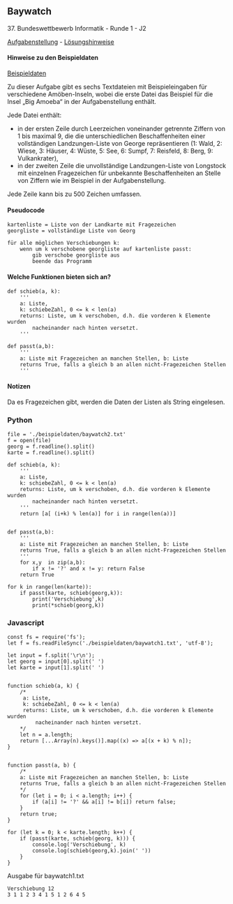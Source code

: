 ## Baywatch

37\. Bundeswettbewerb Informatik - Runde 1 - J2

[Aufgabenstellung](./baywatch.pdf) - 
[Lösungshinweise](./baywatch_loesungshinweise.pdf)


#### Hinweise zu den Beispieldaten

[Beispieldaten](beispieldaten.md)

Zu dieser Aufgabe gibt es sechs Textdateien mit Beispieleingaben für verschiedene Amöben-Inseln, wobei die erste Datei das Beispiel für die Insel „Big Amoeba“ in der Aufgabenstellung enthält.

Jede Datei enthält:

* in der ersten Zeile durch Leerzeichen voneinander getrennte Ziffern von 1 bis maximal 9, die die unterschiedlichen Beschaffenheiten einer vollständigen Landzungen-Liste von George repräsentieren (1: Wald, 2: Wiese, 3: Häuser, 4: Wüste, 5: See, 6: Sumpf, 7: Reisfeld, 8: Berg, 9: Vulkankrater),
* in der zweiten Zeile die unvollständige Landzungen-Liste von Longstock mit einzelnen Fragezeichen für unbekannte Beschaffenheiten an Stelle von Ziffern wie im Beispiel in der Aufgabenstellung.

Jede Zeile kann bis zu 500 Zeichen umfassen.


#### Pseudocode

```
kartenliste = Liste von der Landkarte mit Fragezeichen
georgliste = vollständige Liste von Georg
 
für alle möglichen Verschiebungen k:
    wenn um k verschobene georgliste auf kartenliste passt:
        gib verschobe georgliste aus
        beende das Programm

```        
 


#### Welche Funktionen bieten sich an?

```
def schieb(a, k):
    '''
    a: Liste,
    k: schiebeZahl, 0 <= k < len(a)
    returns: Liste, um k verschoben, d.h. die vorderen k Elemente wurden 
        nacheinander nach hinten versetzt.
    '''

```


```
def passt(a,b):
    '''
    a: Liste mit Fragezeichen an manchen Stellen, b: Liste
    returns True, falls a gleich b an allen nicht-Fragezeichen Stellen
    ''' 

```

#### Notizen

Da es Fragezeichen gibt, werden die Daten der Listen als String eingelesen.


### Python

```
file = './beispieldaten/baywatch2.txt'
f = open(file)
georg = f.readline().split()
karte = f.readline().split()

def schieb(a, k):
    '''
    a: Liste,
    k: schiebeZahl, 0 <= k < len(a)
    returns: Liste, um k verschoben, d.h. die vorderen k Elemente wurden 
        nacheinander nach hinten versetzt.
    '''
    return [a[ (i+k) % len(a)] for i in range(len(a))]

 
def passt(a,b):
    '''
    a: Liste mit Fragezeichen an manchen Stellen, b: Liste
    returns True, falls a gleich b an allen nicht-Fragezeichen Stellen
    ''' 
    for x,y  in zip(a,b):
        if x != '?' and x != y: return False
    return True

for k in range(len(karte)):
    if passt(karte, schieb(georg,k)):
        print('Verschiebung',k)
        print(*schieb(georg,k))
```

### Javascript



```
const fs = require('fs');
let f = fs.readFileSync('./beispieldaten/baywatch1.txt', 'utf-8');

let input = f.split('\r\n');
let georg = input[0].split(' ')
let karte = input[1].split(' ')


function schieb(a, k) {
    /*
     a: Liste,
     k: schiebeZahl, 0 <= k < len(a)
     returns: Liste, um k verschoben, d.h. die vorderen k Elemente wurden 
         nacheinander nach hinten versetzt.
    */
    let n = a.length;
    return [...Array(n).keys()].map((x) => a[(x + k) % n]);
}


function passt(a, b) {
    /*
    a: Liste mit Fragezeichen an manchen Stellen, b: Liste
    returns True, falls a gleich b an allen nicht-Fragezeichen Stellen
    */
    for (let i = 0; i < a.length; i++) {
        if (a[i] != '?' && a[i] != b[i]) return false;
    }
    return true;
}

for (let k = 0; k < karte.length; k++) {
    if (passt(karte, schieb(georg, k))) {
        console.log('Verschiebung', k)
        console.log(schieb(georg,k).join(' '))
    }
}
```


Ausgabe für baywatch1.txt

```
Verschiebung 12
3 1 1 2 3 4 1 5 1 2 6 4 5
```
